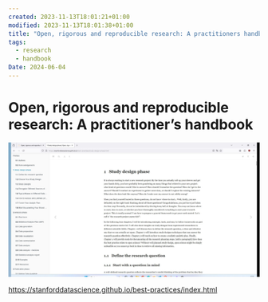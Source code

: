 ```yaml
---
created: 2023-11-13T18:01:21+01:00
modified: 2023-11-13T18:01:38+01:00
title: "Open, rigorous and reproducible research: A practitioners handbook"
tags:
  - research
  - handbook
Date: 2024-06-04
---
```


# Open, rigorous and reproducible research: A practitioner’s handbook


![](../_asset/2023-11-13-%20Open%20rigorous%20and%20reproducible%20research_%20A%20practitioners%20handbook_image_1.jpg)

<https://stanforddatascience.github.io/best-practices/index.html>
